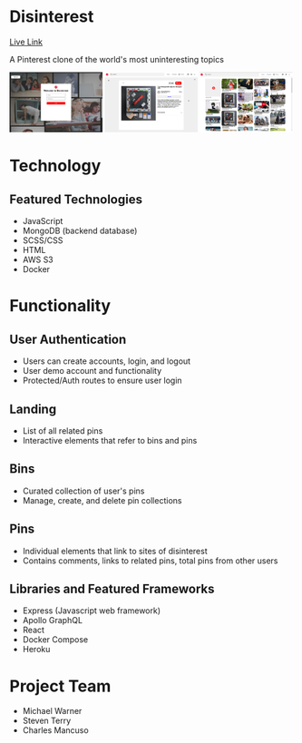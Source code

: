 # Disinterest
[Live Link](https://disinterest-aa.herokuapp.com/#/ "Disinterest Live Link")

A Pinterest clone of the world's most uninteresting topics

<div display="flex" flex-direction="row">
  <img src="./readme_images/login.png" alt="login-showcase" width="32.5%">
  <img src="./readme_images/pin.png" alt="pin-showcase" width="32.5%">
  <img src="./readme_images/pindex.png" alt="pindex-showcase" width="32.5%">
</div>

# Technology 
## Featured Technologies
* JavaScript
* MongoDB (backend database)
* SCSS/CSS
* HTML
* AWS S3
* Docker

# Functionality

## User Authentication
* Users can create accounts, login, and logout
* User demo account and functionality
* Protected/Auth routes to ensure user login

## Landing
* List of all related pins
* Interactive elements that refer to bins and pins

## Bins
* Curated collection of user's pins
* Manage, create, and delete pin collections

## Pins
* Individual elements that link to sites of disinterest
* Contains comments, links to related pins, total pins from other users



## Libraries and Featured Frameworks
* Express (Javascript web framework)
* Apollo GraphQL
* React
* Docker Compose
* Heroku

# Project Team
* Michael Warner
* Steven Terry
* Charles Mancuso
